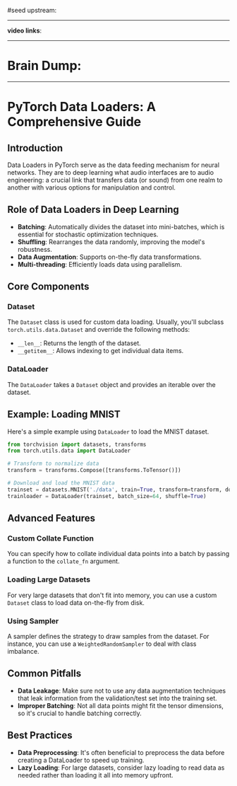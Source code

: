 #seed 
upstream:

---

**video links**: 

---

# Brain Dump: 


--- 

# PyTorch Data Loaders: A Comprehensive Guide

## Introduction

Data Loaders in PyTorch serve as the data feeding mechanism for neural networks. They are to deep learning what audio interfaces are to audio engineering: a crucial link that transfers data (or sound) from one realm to another with various options for manipulation and control.

## Role of Data Loaders in Deep Learning

- **Batching**: Automatically divides the dataset into mini-batches, which is essential for stochastic optimization techniques.
- **Shuffling**: Rearranges the data randomly, improving the model's robustness.
- **Data Augmentation**: Supports on-the-fly data transformations.
- **Multi-threading**: Efficiently loads data using parallelism.

## Core Components

### Dataset

The `Dataset` class is used for custom data loading. Usually, you'll subclass `torch.utils.data.Dataset` and override the following methods:

- `__len__`: Returns the length of the dataset.
- `__getitem__`: Allows indexing to get individual data items.

### DataLoader

The `DataLoader` takes a `Dataset` object and provides an iterable over the dataset.

## Example: Loading MNIST

Here's a simple example using `DataLoader` to load the MNIST dataset.

```python
from torchvision import datasets, transforms
from torch.utils.data import DataLoader

# Transform to normalize data
transform = transforms.Compose([transforms.ToTensor()])

# Download and load the MNIST data
trainset = datasets.MNIST('./data', train=True, transform=transform, download=True)
trainloader = DataLoader(trainset, batch_size=64, shuffle=True)
```

## Advanced Features

### Custom Collate Function

You can specify how to collate individual data points into a batch by passing a function to the `collate_fn` argument.

### Loading Large Datasets

For very large datasets that don't fit into memory, you can use a custom `Dataset` class to load data on-the-fly from disk.

### Using Sampler

A sampler defines the strategy to draw samples from the dataset. For instance, you can use a `WeightedRandomSampler` to deal with class imbalance.

## Common Pitfalls

- **Data Leakage**: Make sure not to use any data augmentation techniques that leak information from the validation/test set into the training set.
- **Improper Batching**: Not all data points might fit the tensor dimensions, so it's crucial to handle batching correctly.

## Best Practices

- **Data Preprocessing**: It's often beneficial to preprocess the data before creating a DataLoader to speed up training.
- **Lazy Loading**: For large datasets, consider lazy loading to read data as needed rather than loading it all into memory upfront.




